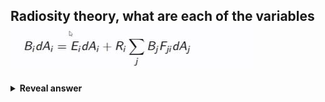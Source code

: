 ## Radiosity theory, what are each of the variables<br><img src="../../../../../media/paste-5ba1905250a7226c665b0cf6f2a72845e91ec124.jpg">
<details>
<summary><b>Reveal answer</b></summary>
Bi: radiosity at patch i<br>dAi: area at patch i<br><br>Ei: Emitted energy per unit area from patch i<br><br>Ri: Reflective coefficient of patch i<br>Fji: Form factor from patch j to i
</details>
